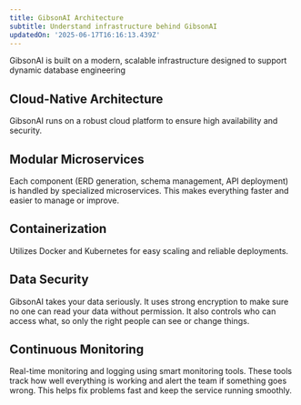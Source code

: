 ```yaml
---
title: GibsonAI Architecture
subtitle: Understand infrastructure behind GibsonAI
updatedOn: '2025-06-17T16:16:13.439Z'
---
```


GibsonAI is built on a modern, scalable infrastructure designed to support dynamic database engineering

## Cloud-Native Architecture

GibsonAI runs on a robust cloud platform to ensure high availability and security. 

## Modular Microservices

Each component (ERD generation, schema management, API deployment) is handled by specialized microservices. This makes everything faster and easier to manage or improve.

## Containerization

Utilizes Docker and Kubernetes for easy scaling and reliable deployments.

## Data Security

GibsonAI takes your data seriously. It uses strong encryption to make sure no one can read your data without permission. It also controls who can access what, so only the right people can see or change things.

## Continuous Monitoring

Real-time monitoring and logging using smart monitoring tools. These tools track how well everything is working and alert the team if something goes wrong. This helps fix problems fast and keep the service running smoothly.